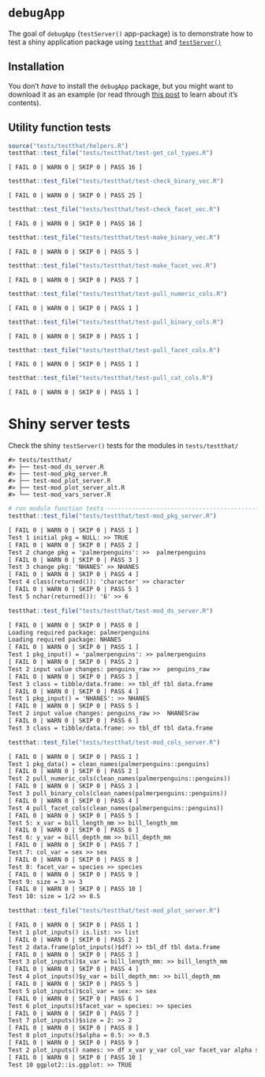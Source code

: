 
<!-- README.md is generated from README.Rmd. Please edit that file -->

# `debugApp`

<!-- badges: start -->
<!-- badges: end -->

The goal of `debugApp` (`testServer()` app-package) is to demonstrate
how to test a shiny application package using
[`testthat`](https://testthat.r-lib.org/) and
[`testServer()`](https://search.r-project.org/CRAN/refmans/shiny/html/testServer.html)

## Installation

You don’t *have* to install the `debugApp` package, but you might want
to download it as an example (or read through [this
post](https://mjfrigaard.github.io/posts/test-shiny-p2/) to learn about
it’s contents).

## Utility function tests

``` r
source("tests/testthat/helpers.R")
testthat::test_file("tests/testthat/test-get_col_types.R")
```

    [ FAIL 0 | WARN 0 | SKIP 0 | PASS 16 ]

``` r
testthat::test_file("tests/testthat/test-check_binary_vec.R")
```

    [ FAIL 0 | WARN 0 | SKIP 0 | PASS 25 ]

``` r
testthat::test_file("tests/testthat/test-check_facet_vec.R")
```

    [ FAIL 0 | WARN 0 | SKIP 0 | PASS 16 ]

``` r
testthat::test_file("tests/testthat/test-make_binary_vec.R")
```

    [ FAIL 0 | WARN 0 | SKIP 0 | PASS 5 ]

``` r
testthat::test_file("tests/testthat/test-make_facet_vec.R")
```

    [ FAIL 0 | WARN 0 | SKIP 0 | PASS 7 ]

``` r
testthat::test_file("tests/testthat/test-pull_numeric_cols.R")
```

    [ FAIL 0 | WARN 0 | SKIP 0 | PASS 1 ]

``` r
testthat::test_file("tests/testthat/test-pull_binary_cols.R")
```

    [ FAIL 0 | WARN 0 | SKIP 0 | PASS 1 ]

``` r
testthat::test_file("tests/testthat/test-pull_facet_cols.R")
```

    [ FAIL 0 | WARN 0 | SKIP 0 | PASS 1 ]

``` r
testthat::test_file("tests/testthat/test-pull_cat_cols.R")
```

    [ FAIL 0 | WARN 0 | SKIP 0 | PASS 1 ]

# Shiny server tests

Check the shiny `testServer()` tests for the modules in
`tests/testthat/`

    #> tests/testthat/
    #> ├── test-mod_ds_server.R
    #> ├── test-mod_pkg_server.R
    #> ├── test-mod_plot_server.R
    #> ├── test-mod_plot_server_alt.R
    #> └── test-mod_vars_server.R

``` r
# run module function tests -----------------------------------------------
testthat::test_file("tests/testthat/test-mod_pkg_server.R")
```

``` default
[ FAIL 0 | WARN 0 | SKIP 0 | PASS 1 ]
Test 1 initial pkg = NULL: >> TRUE 
[ FAIL 0 | WARN 0 | SKIP 0 | PASS 2 ]
Test 2 change pkg = 'palmerpenguins': >>  palmerpenguins 
[ FAIL 0 | WARN 0 | SKIP 0 | PASS 3 ]
Test 3 change pkg: 'NHANES' >> NHANES 
[ FAIL 0 | WARN 0 | SKIP 0 | PASS 4 ]
Test 4 class(returned()): 'character' >> character 
[ FAIL 0 | WARN 0 | SKIP 0 | PASS 5 ]
Test 5 nchar(returned()): '6' >> 6
```

``` r
testthat::test_file("tests/testthat/test-mod_ds_server.R")
```

``` default
[ FAIL 0 | WARN 0 | SKIP 0 | PASS 0 ]
Loading required package: palmerpenguins
Loading required package: NHANES
[ FAIL 0 | WARN 0 | SKIP 0 | PASS 1 ]
Test 1 pkg_input() = 'palmerpenguins': >> palmerpenguins 
[ FAIL 0 | WARN 0 | SKIP 0 | PASS 2 ]
Test 2 input value changes: penguins_raw >>  penguins_raw 
[ FAIL 0 | WARN 0 | SKIP 0 | PASS 3 ]
Test 3 class = tibble/data.frame: >> tbl_df tbl data.frame 
[ FAIL 0 | WARN 0 | SKIP 0 | PASS 4 ]
Test 1 pkg_input() = 'NHANES': >> NHANES 
[ FAIL 0 | WARN 0 | SKIP 0 | PASS 5 ]
Test 2 input value changes: penguins_raw >>  NHANESraw 
[ FAIL 0 | WARN 0 | SKIP 0 | PASS 6 ]
Test 3 class = tibble/data.frame: >> tbl_df tbl data.frame 
```

``` r
testthat::test_file("tests/testthat/test-mod_cols_server.R")
```

``` default
[ FAIL 0 | WARN 0 | SKIP 0 | PASS 1 ]
Test 1 pkg_data() = clean_names(palmerpenguins::penguins) 
[ FAIL 0 | WARN 0 | SKIP 0 | PASS 2 ]
Test 2 pull_numeric_cols(clean_names(palmerpenguins::penguins)) 
[ FAIL 0 | WARN 0 | SKIP 0 | PASS 3 ]
Test 3 pull_binary_cols(clean_names(palmerpenguins::penguins)) 
[ FAIL 0 | WARN 0 | SKIP 0 | PASS 4 ]
Test 4 pull_facet_cols(clean_names(palmerpenguins::penguins)) 
[ FAIL 0 | WARN 0 | SKIP 0 | PASS 5 ]
Test 5: x_var = bill_length_mm >> bill_length_mm 
[ FAIL 0 | WARN 0 | SKIP 0 | PASS 6 ]
Test 6: y_var = bill_depth_mm >> bill_depth_mm 
[ FAIL 0 | WARN 0 | SKIP 0 | PASS 7 ]
Test 7: col_var = sex >> sex 
[ FAIL 0 | WARN 0 | SKIP 0 | PASS 8 ]
Test 8: facet_var = species >> species 
[ FAIL 0 | WARN 0 | SKIP 0 | PASS 9 ]
Test 9: size = 3 >> 3 
[ FAIL 0 | WARN 0 | SKIP 0 | PASS 10 ]
Test 10: size = 1/2 >> 0.5 
```

``` r
testthat::test_file("tests/testthat/test-mod_plot_server.R")
```

``` default
[ FAIL 0 | WARN 0 | SKIP 0 | PASS 1 ]
Test 1 plot_inputs() is.list: >> list 
[ FAIL 0 | WARN 0 | SKIP 0 | PASS 2 ]
Test 2 data.frame(plot_inputs()$df) >> tbl_df tbl data.frame 
[ FAIL 0 | WARN 0 | SKIP 0 | PASS 3 ]
Test 3 plot_inputs()$x_var = bill_length_mm: >> bill_length_mm 
[ FAIL 0 | WARN 0 | SKIP 0 | PASS 4 ]
Test 4 plot_inputs()$y_var = bill_depth_mm: >> bill_depth_mm 
[ FAIL 0 | WARN 0 | SKIP 0 | PASS 5 ]
Test 5 plot_inputs()$col_var = sex: >> sex 
[ FAIL 0 | WARN 0 | SKIP 0 | PASS 6 ]
Test 6 plot_inputs()$facet_var = species: >> species 
[ FAIL 0 | WARN 0 | SKIP 0 | PASS 7 ]
Test 7 plot_inputs()$size = 2: >> 2 
[ FAIL 0 | WARN 0 | SKIP 0 | PASS 8 ]
Test 8 plot_inputs()$alpha = 0.5: >> 0.5 
[ FAIL 0 | WARN 0 | SKIP 0 | PASS 9 ]
Test 2 plot_inputs() names: >> df x_var y_var col_var facet_var alpha size 
[ FAIL 0 | WARN 0 | SKIP 0 | PASS 10 ]
Test 10 ggplot2::is.ggplot: >> TRUE 
```
